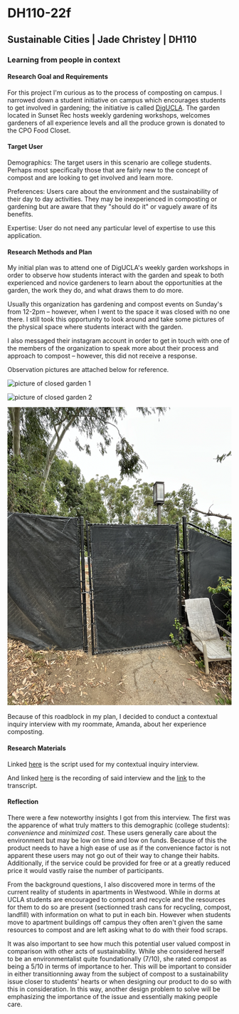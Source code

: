 # DH110-22f

## Sustainable Cities | Jade Christey | DH110

### Learning from people in context

#### Research Goal and Requirements 

For this project I'm curious as to the process of composting on campus. 
I narrowed down a student initiative on campus which encourages students to get involved in gardening; the initiative is called [DigUCLA](http://digucla.weebly.com/).
The garden located in Sunset Rec hosts weekly gardening workshops, welcomes gardeners of all experience levels and all the produce grown is donated to the CPO Food Closet.

#### Target User

Demographics: The target users in this scenario are college students. Perhaps most specifically those that are fairly new to the concept of compost and are looking to get involved and learn more. 

Preferences: Users care about the environment and the sustainability of their day to day activities. They may be inexperienced in composting or gardening but are aware that they "should do it" or vaguely aware of its benefits. 

Expertise: User do not need any particular level of expertise to use this application.

#### Research Methods and Plan

My initial plan was to attend one of DigUCLA's weekly garden workshops in order to observe how students interact with the garden and speak to both experienced and novice gardeners to learn about the opportunities at the garden, the work they do, and what draws them to do more.

Usually this organization has gardening and compost events on Sunday's from 12-2pm – however, when I went to the space it was closed with no one there. I still took this opportunity to look around and take some pictures of the physical space where students interact with the garden. 

I also messaged their instagram account in order to get in touch with one of the members of the organization to speak more about their process and approach to compost – however, this did not receive a response. 

Observation pictures are attached below for reference. 

![picture of closed garden 1](Screen%20Shot%202022-10-18%20at%208.08.50%20PM.png)

![picture of closed garden 2](Screen%20Shot%202022-10-18%20at%208.08.58%20PM.png)

![picture of closed garden 3](Screen%20Shot%202022-10-18%20at%208.09.08%20PM.png)

Because of this roadblock in my plan, I decided to conduct a contextual inquiry interview with my roommate, Amanda, about her experience composting. 

#### Research Materials

Linked [here](https://docs.google.com/document/d/1ny5gOdyWA5-hOb_4wRPG_QkUHHij_X00wCsUx_9TqQE/edit?usp=sharing) is the script used for my contextual inquiry interview.

And linked [here](https://drive.google.com/drive/folders/17AsJy5AZP5eTY3FpiSu9H5Kw8T9E1jC9?usp=sharing) is the recording of said interview and the [link](https://docs.google.com/document/d/1govydJiMjOGCgZtZPPv3AeI5oSAhDZjv8xcZqZYr768/edit?usp=sharing) to the transcript. 

#### Reflection

There were a few noteworthy insights I got from this interview. The first was the apparence of what truly matters to this demographic (college students): *convenience* and *minimized cost*. These users generally care about the environment but may be low on time and low on funds. Because of this the product needs to have a high ease of use as if the convenience factor is not apparent these users may not go out of their way to change their habits. Additionally, if the service could be provided for free or at a greatly reduced price it would vastly raise the number of participants. 

From the background questions, I also discovered more in terms of the current reality of students in apartments in Westwood. While in dorms at UCLA students are encouraged to compost and recycle and the resources for them to do so are present (sectionned trash cans for recycling, compost, landfill) with information on what to put in each bin. However when students move to apartment buildings off campus they often aren't given the same resources to compost and are left asking what to do with their food scraps. 

It was also important to see how much this potential user valued compost in comparison with other acts of sustainability. While she considered herself to be an environmentalist quite foundationally (7/10), she rated compost as being a 5/10 in terms of importance to her. This will be important to consider in either transitionning away from the subject of compost to a sustainability issue closer to students' hearts or when designing our product to do so with this in consideration. In this way, another design problem to solve will be emphasizing the importance of the issue and essentially making people care. 



